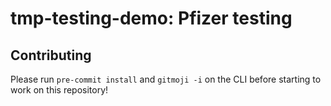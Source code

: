 # tmp-testing-demo: Pfizer testing

## Contributing

Please run `pre-commit install` and `gitmoji -i` on the CLI before starting to work on this repository!
